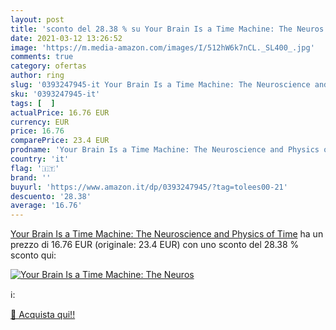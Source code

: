 ```yaml
---
layout: post
title: 'sconto del 28.38 % su Your Brain Is a Time Machine: The Neuros  '
date: 2021-03-12 13:26:52
image: 'https://m.media-amazon.com/images/I/512hW6k7nCL._SL400_.jpg'
comments: true
category: ofertas
author: ring
slug: '0393247945-it Your Brain Is a Time Machine: The Neuroscience and Physics...'
sku: '0393247945-it'
tags: [  ]
actualPrice: 16.76 EUR
currency: EUR
price: 16.76
comparePrice: 23.4 EUR
prodname: 'Your Brain Is a Time Machine: The Neuroscience and Physics of Time'
country: 'it'
flag: '🇮🇹'
brand: ''
buyurl: 'https://www.amazon.it/dp/0393247945/?tag=tolees00-21'
descuento: '28.38'
average: '16.76'
---
```


[Your Brain Is a Time Machine: The Neuroscience and Physics of Time](https://www.amazon.it/dp/0393247945/?tag=tolees00-21) ha un prezzo di 16.76 EUR (originale: 23.4 EUR) con uno sconto del 28.38 % sconto qui:

[![Your Brain Is a Time Machine: The Neuros](https://m.media-amazon.com/images/I/512hW6k7nCL._SL400_.jpg)](https://www.amazon.it/dp/0393247945/?tag=tolees00-21)

ℹ️:


[🛒 Acquista qui!!](https://www.amazon.it/dp/0393247945/?tag=tolees00-21)
